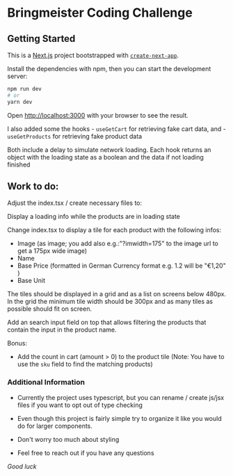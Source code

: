 # Bringmeister Coding Challenge

## Getting Started

This is a [Next.js](https://nextjs.org/) project bootstrapped with [`create-next-app`](https://github.com/vercel/next.js/tree/canary/packages/create-next-app).

Install the dependencies with npm, then you can start the development server:

```bash
npm run dev
# or
yarn dev
```

Open [http://localhost:3000](http://localhost:3000) with your browser to see the result.

I also added some the hooks - `useGetCart` for retrieving fake cart data, and - `useGetProducts` for retrieving fake product data

Both include a delay to simulate network loading. Each hook returns an object
with the loading state as a boolean and the data if not loading finished

## Work to do:

Adjust the index.tsx / create necessary files to:

Display a loading info while the products are in loading state

Change index.tsx to display a tile for each product with the following infos:

-   Image (as image; you add also e.g.:"?imwidth=175" to the image url to get a 175px wide image)
-   Name
-   Base Price (formatted in German Currency format e.g. 1.2 will be "€1,20" )
-   Base Unit

The tiles should be displayed in a grid and as a list on screens
below 480px. In the grid the minimum tile width should be 300px and as many tiles
as possible should fit on screen.

Add an search input field on top that allows filtering the products that contain
the input in the product name.

Bonus:

-   Add the count in cart (amount > 0) to the product tile (Note: You have
    to use the `sku` field to find the matching products)

### Additional Information

-   Currently the project uses typescript, but you can rename / create js/jsx files
    if you want to opt out of type checking

-   Even though this project is fairly simple try to organize it like you would do
    for larger components.

-   Don't worry too much about styling

-   Feel free to reach out if you have any questions

_Good luck_
